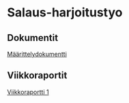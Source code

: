 # Salaus-harjoitustyo

## Dokumentit

[Määrittelydokumentti](https://github.com/annaessina/salaus-harjoitustyo/blob/main/dokumentaatio/maarittelydokumentti.md)

## Viikkoraportit

[Viikkoraportti 1](https://github.com/annaessina/salaus-harjoitustyo/blob/main/dokumentaatio/viikkoraportti1.md)

